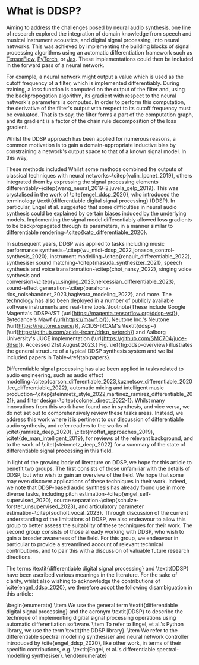 # What is DDSP?

Aiming to address the challenges posed by neural audio synthesis, one line of research explored the integration of domain knowledge from speech and musical instrument acoustics, and digital signal processing, into neural networks.
This was achieved by implementing the building blocks of signal processing algorithms using an automatic differentiation framework such as [TensorFlow](https://www.tensorflow.org/), [PyTorch](https://pytorch.org/), or [Jax](https://github.com/google/jax).
These implementations could then be included in the forward pass of a neural network.

For example, a neural network might output a value which is used as the cutoff frequency of a filter, which is implemented differentiably.
During training, a loss function is computed on the output of the filter and, using the backpropogation algorithm, its gradient with respect to the neural network's parameters is computed. 
In order to perform this computation, the derivative of the filter's output with respect to its cutoff frequency must be evaluated.
That is to say, the filter forms a part of the computation graph, and its gradient is a factor of the chain rule decomposition of the loss gradient.

Whilst the DDSP approach has been applied for numerous reasons, a common motivation is to gain a domain-appropriate inductive bias by constraining a network's output space to that of a known signal model.
In this way, 

These methods included 
Whilst some methods combined the outputs of classical techniques with neural networks~\citep{valin_lpcnet_2019}, others integrated them by expressing the signal processing elements differentiably~\citep{wang_neural_2019-2,juvela_gelp_2019}. 
This was crystalised in the work of \cite{engel_ddsp_2020}, who introduced the terminology \textit{differentiable digital signal processing} (DDSP).
In particular, Engel et al. suggested that some difficulties in neural audio synthesis could be explained by certain biases induced by the underlying models.
Implementing the signal model differentiably allowed loss gradients to be backpropagated through its parameters, in a manner similar to differentiable rendering~\citep{kato_differentiable_2020}. 

In subsequent years, DDSP was applied to tasks including music performance synthesis~\citep{wu_midi-ddsp_2022,jonason_control-synthesis_2020}, instrument modelling~\citep{renault_differentiable_2022}, synthesiser sound matching~\citep{masuda_synthesizer_2021}, speech synthesis and voice transformation~\citep{choi_nansy_2022}, singing voice synthesis and conversion~\citep{yu_singing_2023,nercessian_differentiable_2023}, sound-effect generation~\citep{barahona-rios_noisebandnet_2023,hagiwara_modeling_2022}, and more.
The technology has also been deployed in a number of publicly available software instruments and real-time tools.\footnote{These include Google Magenta's DDSP-VST (\url{https://magenta.tensorflow.org/ddsp-vst}), Bytedance's Mawf (\url{https://mawf.io/}), Neutone Inc.'s Neutone (\url{https://neutone.space/}), ACIDS-IRCAM's \textit{ddsp\~} (\url{https://github.com/acids-ircam/ddsp_pytorch}) and Aalborg University's JUCE implementation (\url{https://github.com/SMC704/juce-ddsp}). Accessed 21st August 2023.}
Fig. \ref{fig:ddsp-overview} illustrates the general structure of a typical DDSP synthesis system and we list included papers in Table~\ref{tab:papers}.

Differentiable signal processing has also been applied in tasks related to audio engineering, such as audio effect modelling~\citep{carson_differentiable_2023,kuznetsov_differentiable_2020,lee_differentiable_2022}, automatic mixing and intelligent music production~\citep{steinmetz_style_2022,martinez_ramirez_differentiable_2021}, and filter design~\citep{colonel_direct_2022-1}.
Whilst many innovations from this work have found use in synthesis, and vice versa, we do not set out to comprehensively review these tasks areas.
Instead, we address this work where it is pertinent to our discussion of differentiable audio synthesis, and refer readers to the works of \citet{ramirez_deep_2020}, \citet{moffat_approaches_2019}, \citet{de_man_intelligent_2019}, for reviews of the relevant background, and to the work of \citet{steinmetz_deep_2022} for a summary of the state of differentiable signal processing in this field.

In light of the growing body of literature on DDSP, we hope for this article to benefit two groups.
The first consists of those unfamiliar with the details of DDSP, but who wish to gain an overview of the field.
We hope that some may even discover applications of these techniques in their work.
Indeed, we note that DDSP-based audio synthesis has already found use in more diverse tasks, including pitch estimation~\citep{engel_self-supervised_2020}, source separation~\citep{schulze-forster_unsupervised_2023}, and articulatory parameter estimation~\citep{sudholt_vocal_2023}.
Through discussion of the current understanding of the limitations of DDSP, we also endeavour to allow this group to better assess the suitability of these techniques for their work.
The second group consists of those already working with DDSP, who wish to gain a broader awareness of the field.
For this group, we endeavour in particular to provide a streamlined account of relevant technical contributions, and to pair this with a discussion of valuable future research directions.

The terms \textit{differentiable digital signal processing} and \textit{DDSP} have been ascribed various meanings in the literature.
For the sake of clarity, whilst also wishing to acknowledge the contributions of \cite{engel_ddsp_2020}, we therefore adopt the following disambiguation in this article:

\begin{enumerate}
    \item We use the general term \textit{differentiable digital signal processing} and the acronym \textit{DDSP} to describe the technique of implementing digitial signal processing operations using automatic differentiation software.
    \item To refer to Engel, et al.'s Python library, we use the term \textit{the DDSP library}.
    \item We refer to the differentiable spectral modelling synthesiser and neural network controller introduced by \cite{engel_ddsp_2020}, like other work, in terms of their specific contributions, e.g. \textit{Engel, et al.'s differentiable spectral-modelling synthesiser}.
\end{enumerate}

